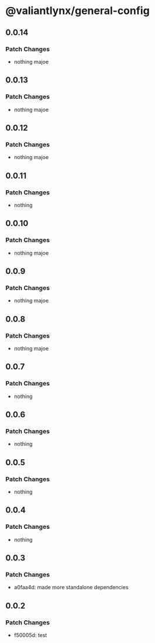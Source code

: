 # @valiantlynx/general-config

## 0.0.14

### Patch Changes

- nothing majoe

## 0.0.13

### Patch Changes

- nothing majoe

## 0.0.12

### Patch Changes

- nothing majoe

## 0.0.11

### Patch Changes

- nothing

## 0.0.10

### Patch Changes

- nothing majoe

## 0.0.9

### Patch Changes

- nothing majoe

## 0.0.8

### Patch Changes

- nothing majoe

## 0.0.7

### Patch Changes

- nothing

## 0.0.6

### Patch Changes

- nothing

## 0.0.5

### Patch Changes

- nothing

## 0.0.4

### Patch Changes

- nothing

## 0.0.3

### Patch Changes

- a0faa4d: made more standalone dependencies

## 0.0.2

### Patch Changes

- f50005d: test
